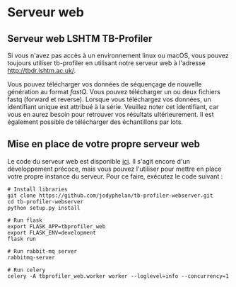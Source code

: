 # Serveur web

##  Serveur web LSHTM TB-Profiler

Si vous n'avez pas accès à un environnement linux ou macOS, vous pouvez toujours utiliser tb-profiler en utilisant notre serveur web à l'adresse http://tbdr.lshtm.ac.uk/.

Vous pouvez télécharger vos données de séquençage de nouvelle génération au format *fastQ*. Vous pouvez télécharger un ou deux fichiers fastq (forward et reverse). Lorsque vous téléchargez vos données, un identifiant unique est attribué à la série. Veuillez noter cet identifiant, car vous en aurez besoin pour retrouver vos résultats ultérieurement. Il est également possible de télécharger des échantillons par lots.

## Mise en place de votre propre serveur web

Le code du serveur web est disponible [ici](https://github.com/jodyphelan/tb-profiler-webserver). Il s'agit encore d'un développement précoce, mais vous pouvez l'utiliser pour mettre en place votre propre instance du serveur. Pour ce faire, exécutez le code suivant :

```
# Install libraries
git clone https://github.com/jodyphelan/tb-profiler-webserver.git
cd tb-profiler-webserver
python setup.py install

# Run flask
export FLASK_APP=tbprofiler_web
export FLASK_ENV=development
flask run

# Run rabbit-mq server
rabbitmq-server

# Run celery
celery -A tbprofiler_web.worker worker --loglevel=info --concurrency=1
```
